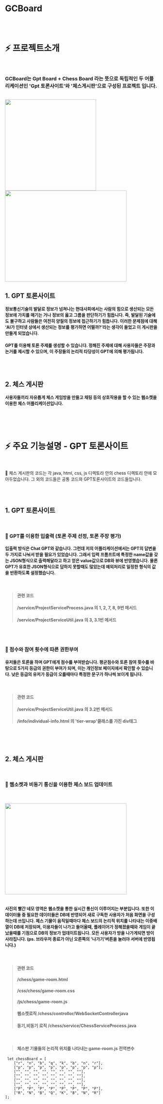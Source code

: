 # GCBoard


<br/><br/>
 
# :zap: 프로젝트소개
<br/>

### GCBoard는 Gpt Board + Chess Board 라는 뜻으로 독립적인 두 어플리케이션인 'Gpt 토론사이트'와 '체스게시판'으로 구성된 프로젝트 입니다.

<br/>

<img src="https://github.com/ByeongHooPark/GCBoard/assets/123047580/5c5c8b5c-474e-44c1-bced-a87bafafda41"  width="300" height="300"/>
<img src="https://github.com/ByeongHooPark/GCBoard/assets/123047580/d76193c1-d2a1-49e8-bb78-7d91d69a9509"  width="400" height="300"/>

<br/>

##  1. GPT 토론사이트

#### 정보통신기술의 발달로 정보가 넘쳐나는 현대사회에서는 사람의 힘으로 생산되는 모든 정보에 가치를 매기는 거나 정보의 옳고 그름을 판단하기가 힘듭니다. 즉, 발달된 기술에도 불구하고 사람들은 여전히 양질의 정보에 접근하기가 힘듭니다. 이러한 문제점에 대해 ‘AI가 인터넷 상에서 생산되는 정보를 평가하면 어떨까?’라는 생각이 들었고 이 게시판을 만들게 되었습니다.

#### GPT를 이용해 토론 주제를 생성할 수 있습니다. 정해진 주제에 대해 사용자들은 주장과 논거를 제시할 수 있으며, 이 주장들의 논리적 타당성이 GPT에 의해 평가됩니다.

<br/><br/>

##  2. 체스 게시판

#### 사용자들끼리 자유롭게 체스 게임방을 만들고 채팅 등의 상호작용을 할 수 있는 웹소켓을 이용한 체스 어플리케이션입니다. 

<br/>
<br/>
<br/>
  
# :zap: 주요 기능설명 - GPT 토론사이트
<br/>

:turtle: 체스 게시판의 코드는 각 java, html, css, js 디렉토라 안의 chess 디렉토리 안에 모아두었습니다. 그 외의 코드들은 공통 코드와 GPT토론사이트의 코드들입니다.

<br/><br/>

##  1. GPT 토론사이트
<br/>

### :penguin: GPT를 이용한 입출력 (토론 주제 선정, 토론 주장 평가)
#### 입출력 방식은 Chat GPT와 같습니다. 그런데 저의 어플리케이션에서는 GPT의 답변을 두 가지로 나눠서 받을 필요가 있었습니다. 그래서 입력 프롬프트에 특정한 name값을 갖는 JSON형식으로 출력해달라고 하고 얻은 value값으로 DB와 뷰에 반영했습니다. 물론 GPT가 유효한 JSON형식으로 답하지 못할때도 많았는데 예외처리로 일정한 형식의 값을 반환하도록 설정했습니다.

<br/>

> #### 관련 코드  
> #### /service/ProjectServiceProcess.java 의 1, 2, 7, 8, 9번 메서드 
> #### /service/ProjectServiceUtil.java 의 3, 3.1번 메서드 

<br/>
<br/>

### :penguin: 점수와 참여 횟수에 따른 권한부여
 #### 유저들은 토론을 하며 GPT에게 점수를 부여받습니다. 평균점수와 토론 참여 횟수를 바탕으로 5가지 등급의 권한이 부여가 되며, 이는 개인정보 페이지에서 확인할 수 있습니다. 낮은 등급의 유저가 등급이 오를때마다 특정한 문구가 하나씩 보이게 됩니다.

<br/>

> #### 관련 코드  
> #### /service/ProjectServiceUtil.java 의 3.2번 메서드
> #### /info/individual-info.html 의 'tier-wrap'클래스를 가진 div태그

<br/>
<br/>
<br/>

##  2. 체스 게시판

<br/>

### :penguin: 웹소켓과 비동기 통신을 이용한 체스 보드 업데이트

<br/>
<br/>

<img src="https://github.com/ByeongHooPark/GCBoard/assets/123047580/dfb08f5d-9418-4459-a7cc-05928d2c4d46"  width="400" height="300"/>

<br/>
<br/>

#### 사진의 빨간 네모 영역은 웹소켓을 통한 실시간 통신이 이루어지는 부분입니다. 또한 이 데이터들 중 필요한 데이터들은 DB에 반영되어 새로 구독한 사용자가 처음 화면을 구성하는데 쓰입니다. 체스 기물이 움직일때마다 체스 보드의 논리적 위치를 나타내는 이중배열이 DB에 저장되며, 이용자들이 나가고 들어올때, 플레이어가 정해졌을때와 게임이 끝났을때를 기점으로 DB의 정보가 업데이트됩니다. 모든 사용자가 방을 나가게되면 방이 사라집니다. (ps. 브라우저 종료가 아닌 오른쪽의 '나가기'버튼을 눌러야 서버에 반영됩니다.)

<br/>

> #### 관련 코드  
> #### /chess/game-room.html 
> #### /css/chess/game-room.css
> #### /js/chess/game-room.js
>
> #### 웹소켓로직 /chess/controllor/WebSocketControllerjava
> #### 동기,비동기 로직 /chess/service/ChessServiceProcess.java

<br/>

> #### 체스판 기물들의 논리적 위치를 나타내는 game-room.js 전역변수
```
 let chessBoard = [
	["r", "n", "b", "q", "k", "b", "n", "r"],
	["p", "p", "p", "p", "p", "p", "p", "p"],
	["", "", "", "", "", "", "", ""],
	["", "", "", "", "", "", "", ""],
	["", "", "", "", "", "", "", ""],
	["", "", "", "", "", "", "", ""],
	["P", "P", "P", "P", "P", "P", "P", "P"],
	["R", "N", "B", "Q", "K", "B", "N", "R"]
];
```











